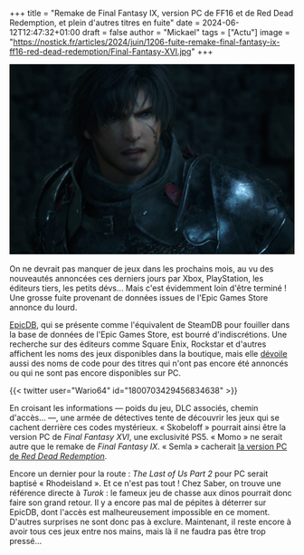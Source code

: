 +++
title = "Remake de Final Fantasy IX, version PC de FF16 et de Red Dead Redemption, et plein d'autres titres en fuite"
date = 2024-06-12T12:47:32+01:00
draft = false
author = "Mickael"
tags = ["Actu"]
image = "https://nostick.fr/articles/2024/juin/1206-fuite-remake-final-fantasy-ix-ff16-red-dead-redemption/Final-Fantasy-XVI.jpg"
+++

![Final Fantasy XVI](Final-Fantasy-XVI.jpg "Comment ça, moi dans un PC ?!")

On ne devrait pas manquer de jeux dans les prochains mois, au vu des nouveautés annoncées ces derniers jours par Xbox, PlayStation, les éditeurs tiers, les petits dévs… Mais c'est évidemment loin d'être terminé ! Une grosse fuite provenant de données issues de l'Epic Games Store annonce du lourd.

[EpicDB](https://epicdb.org), qui se présente comme l'équivalent de SteamDB pour fouiller dans la base de données de l'Epic Games Store, est bourré d'indiscrétions. Une recherche sur des éditeurs comme Square Enix, Rockstar et d'autres affichent les noms des jeux disponibles dans la boutique, mais elle [dévoile](https://x.com/Wario64/status/1800703429456834638) aussi des noms de code pour des titres qui n'ont pas encore été annoncés ou qui ne sont pas encore disponibles sur PC.

{{< twitter user="Wario64" id="1800703429456834638" >}}

En croisant les informations — poids du jeu, DLC associés, chemin d'accès… —, une armée de détectives tente de découvrir les jeux qui se cachent derrière ces codes mystérieux. « Skobeloff » pourrait ainsi être la version PC de *Final Fantasy XVI*, une exclusivité PS5. « Momo » ne serait autre que le remake de *Final Fantasy IX*. « Semla » cacherait [la version PC de *Red Dead Redemption*](https://nostick.fr/articles/2024/mai/1405-read-dead-redemption-pourrait-bientot-canarder-sur-pc/).

Encore un dernier pour la route : *The Last of Us Part 2* pour PC serait baptisé « Rhodeisland ». Et ce n'est pas tout ! Chez Saber, on trouve une référence directe à *Turok* : le fameux jeu de chasse aux dinos pourrait donc faire son grand retour. Il y a encore pas mal de pépites à déterrer sur EpicDB, dont l'accès est malheureusement impossible en ce moment. D'autres surprises ne sont donc pas à exclure. Maintenant, il reste encore à avoir tous ces jeux entre nos mains, mais là il ne faudra pas être trop pressé…